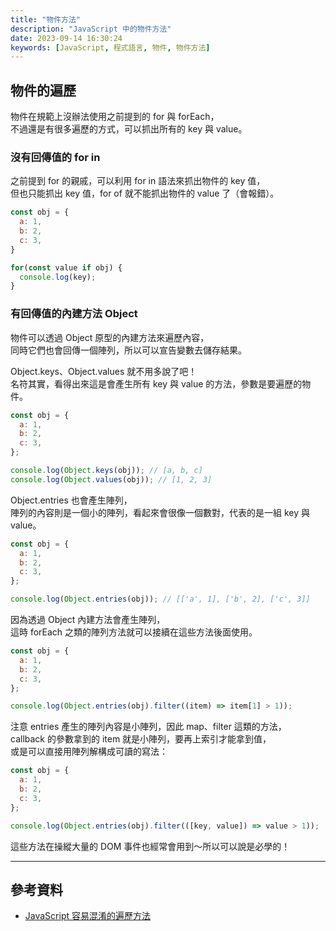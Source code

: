 ```yaml
---
title: "物件方法"
description: "JavaScript 中的物件方法"
date: 2023-09-14 16:30:24
keywords: [JavaScript, 程式語言, 物件, 物件方法]
---
```


## 物件的遍歷

物件在規範上沒辦法使用之前提到的 for 與 forEach，  
不過還是有很多遍歷的方式，可以抓出所有的 key 與 value。

### 沒有回傳值的 for in

之前提到 for 的親戚，可以利用 for in 語法來抓出物件的 key 值，  
但也只能抓出 key 值，for of 就不能抓出物件的 value 了（會報錯）。

```js
const obj = {
  a: 1,
  b: 2,
  c: 3,
}

for(const value if obj) {
  console.log(key);
}
```

### 有回傳值的內建方法 Object

物件可以透過 Object 原型的內建方法來遍歷內容，  
同時它們也會回傳一個陣列，所以可以宣告變數去儲存結果。

Object.keys、Object.values 就不用多說了吧！  
名符其實，看得出來這是會產生所有 key 與 value 的方法，參數是要遍歷的物件。

```js
const obj = {
  a: 1,
  b: 2,
  c: 3,
};

console.log(Object.keys(obj)); // [a, b, c]
console.log(Object.values(obj)); // [1, 2, 3]
```

Object.entries 也會產生陣列，  
陣列的內容則是一個小的陣列，看起來會很像一個數對，代表的是一組 key 與 value。

```js
const obj = {
  a: 1,
  b: 2,
  c: 3,
};

console.log(Object.entries(obj)); // [['a', 1], ['b', 2], ['c', 3]]
```

因為透過 Object 內建方法會產生陣列，  
這時 forEach 之類的陣列方法就可以接續在這些方法後面使用。

```js
const obj = {
  a: 1,
  b: 2,
  c: 3,
};

console.log(Object.entries(obj).filter((item) => item[1] > 1));
```

注意 entries 產生的陣列內容是小陣列，因此 map、filter 這類的方法，  
callback 的參數拿到的 item 就是小陣列，要再上索引才能拿到值，  
或是可以直接用陣列解構成可讀的寫法：

```js
const obj = {
  a: 1,
  b: 2,
  c: 3,
};

console.log(Object.entries(obj).filter(([key, value]) => value > 1));
```

這些方法在操縱大量的 DOM 事件也經常會用到～所以可以說是必學的！

---

## 參考資料

- [JavaScript 容易混淆的遍歷方法](https://awdr74100.github.io/2019-11-28-javascript-traverse/?fbclid=IwAR3VGGfIhJgNuf-RWvokMQeoedHFGt5rOI0j9l-9D3B9oQSFn8A66MWvH-4)
